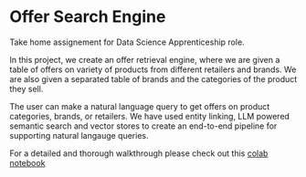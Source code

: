 # Offer Search Engine
Take home assignement for Data Science Apprenticeship role.

In this project, we create an offer retrieval engine, where we are given a table of offers on variety of products from different retailers and brands. We are also given a separated table of brands and the categories of the product they sell. 

The user can make a natural language query to get offers on product categories, brands, or retailers. We have used entity linking, LLM powered semantic search and vector stores to create an end-to-end pipeline for supporting natural langauge queries. 

For a detailed and thorough walkthrough please check out this [colab notebook](https://colab.research.google.com/drive/1mPlrVPMt0RpHWzDGojipjX4D5ov0Y9rN?usp=sharing) 